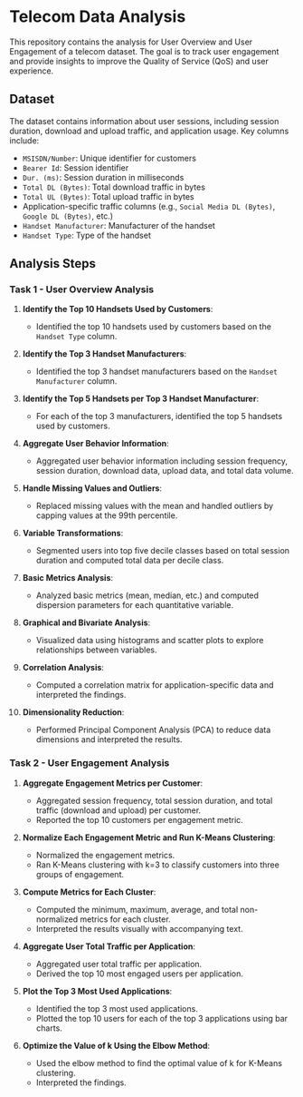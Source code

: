 # Telecom Data Analysis

This repository contains the analysis for User Overview and User Engagement of a telecom dataset. The goal is to track user engagement and provide insights to improve the Quality of Service (QoS) and user experience.

## Dataset

The dataset contains information about user sessions, including session duration, download and upload traffic, and application usage. Key columns include:
- `MSISDN/Number`: Unique identifier for customers
- `Bearer Id`: Session identifier
- `Dur. (ms)`: Session duration in milliseconds
- `Total DL (Bytes)`: Total download traffic in bytes
- `Total UL (Bytes)`: Total upload traffic in bytes
- Application-specific traffic columns (e.g., `Social Media DL (Bytes)`, `Google DL (Bytes)`, etc.)
- `Handset Manufacturer`: Manufacturer of the handset
- `Handset Type`: Type of the handset

## Analysis Steps

### Task 1 - User Overview Analysis

1. **Identify the Top 10 Handsets Used by Customers**:
   - Identified the top 10 handsets used by customers based on the `Handset Type` column.

2. **Identify the Top 3 Handset Manufacturers**:
   - Identified the top 3 handset manufacturers based on the `Handset Manufacturer` column.

3. **Identify the Top 5 Handsets per Top 3 Handset Manufacturer**:
   - For each of the top 3 manufacturers, identified the top 5 handsets used by customers.

4. **Aggregate User Behavior Information**:
   - Aggregated user behavior information including session frequency, session duration, download data, upload data, and total data volume.

5. **Handle Missing Values and Outliers**:
   - Replaced missing values with the mean and handled outliers by capping values at the 99th percentile.

6. **Variable Transformations**:
   - Segmented users into top five decile classes based on total session duration and computed total data per decile class.

7. **Basic Metrics Analysis**:
   - Analyzed basic metrics (mean, median, etc.) and computed dispersion parameters for each quantitative variable.

8. **Graphical and Bivariate Analysis**:
   - Visualized data using histograms and scatter plots to explore relationships between variables.

9. **Correlation Analysis**:
   - Computed a correlation matrix for application-specific data and interpreted the findings.

10. **Dimensionality Reduction**:
    - Performed Principal Component Analysis (PCA) to reduce data dimensions and interpreted the results.

### Task 2 - User Engagement Analysis

1. **Aggregate Engagement Metrics per Customer**:
   - Aggregated session frequency, total session duration, and total traffic (download and upload) per customer.
   - Reported the top 10 customers per engagement metric.

2. **Normalize Each Engagement Metric and Run K-Means Clustering**:
   - Normalized the engagement metrics.
   - Ran K-Means clustering with k=3 to classify customers into three groups of engagement.

3. **Compute Metrics for Each Cluster**:
   - Computed the minimum, maximum, average, and total non-normalized metrics for each cluster.
   - Interpreted the results visually with accompanying text.

4. **Aggregate User Total Traffic per Application**:
   - Aggregated user total traffic per application.
   - Derived the top 10 most engaged users per application.

5. **Plot the Top 3 Most Used Applications**:
   - Identified the top 3 most used applications.
   - Plotted the top 10 users for each of the top 3 applications using bar charts.

6. **Optimize the Value of k Using the Elbow Method**:
   - Used the elbow method to find the optimal value of k for K-Means clustering.
   - Interpreted the findings.


